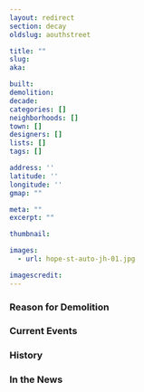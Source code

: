 ```yaml
---
layout: redirect
section: decay
oldslug: aouthstreet

title: ""
slug: 
aka: 

built: 
demolition: 
decade:
categories: []
neighborhoods: []
town: []
designers: []
lists: []
tags: []

address: ''
latitude: ''
longitude: ''
gmap: ""

meta: ""
excerpt: ""

thumbnail: 

images:
  - url: hope-st-auto-jh-01.jpg

imagescredit:  
---
```


### Reason for Demolition


### Current Events


### History


### In the News
